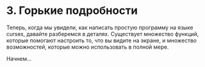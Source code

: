 # 3. Горькие подробности

Теперь, когда мы увидели, как написать простую программу на языке curses, давайте
разберемся в деталях. Существует множество функций, которые помогают настроить
то, что вы видите на экране, и множество возможностей, которые можно использовать в
полной мере.

Начнем...
